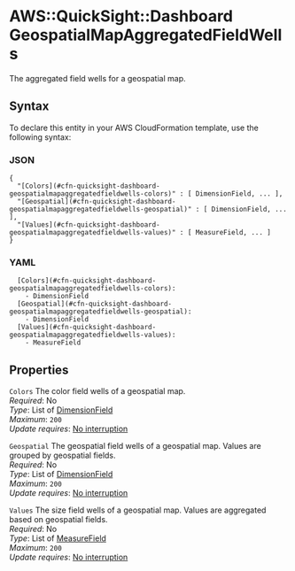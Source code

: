 # AWS::QuickSight::Dashboard GeospatialMapAggregatedFieldWells<a name="aws-properties-quicksight-dashboard-geospatialmapaggregatedfieldwells"></a>

The aggregated field wells for a geospatial map\.

## Syntax<a name="aws-properties-quicksight-dashboard-geospatialmapaggregatedfieldwells-syntax"></a>

To declare this entity in your AWS CloudFormation template, use the following syntax:

### JSON<a name="aws-properties-quicksight-dashboard-geospatialmapaggregatedfieldwells-syntax.json"></a>

```
{
  "[Colors](#cfn-quicksight-dashboard-geospatialmapaggregatedfieldwells-colors)" : [ DimensionField, ... ],
  "[Geospatial](#cfn-quicksight-dashboard-geospatialmapaggregatedfieldwells-geospatial)" : [ DimensionField, ... ],
  "[Values](#cfn-quicksight-dashboard-geospatialmapaggregatedfieldwells-values)" : [ MeasureField, ... ]
}
```

### YAML<a name="aws-properties-quicksight-dashboard-geospatialmapaggregatedfieldwells-syntax.yaml"></a>

```
  [Colors](#cfn-quicksight-dashboard-geospatialmapaggregatedfieldwells-colors):
    - DimensionField
  [Geospatial](#cfn-quicksight-dashboard-geospatialmapaggregatedfieldwells-geospatial):
    - DimensionField
  [Values](#cfn-quicksight-dashboard-geospatialmapaggregatedfieldwells-values):
    - MeasureField
```

## Properties<a name="aws-properties-quicksight-dashboard-geospatialmapaggregatedfieldwells-properties"></a>

`Colors` <a name="cfn-quicksight-dashboard-geospatialmapaggregatedfieldwells-colors"></a>
The color field wells of a geospatial map\.  
_Required_: No  
_Type_: List of [DimensionField](aws-properties-quicksight-dashboard-dimensionfield.md)  
_Maximum_: `200`  
_Update requires_: [No interruption](https://docs.aws.amazon.com/AWSCloudFormation/latest/UserGuide/using-cfn-updating-stacks-update-behaviors.html#update-no-interrupt)

`Geospatial` <a name="cfn-quicksight-dashboard-geospatialmapaggregatedfieldwells-geospatial"></a>
The geospatial field wells of a geospatial map\. Values are grouped by geospatial fields\.  
_Required_: No  
_Type_: List of [DimensionField](aws-properties-quicksight-dashboard-dimensionfield.md)  
_Maximum_: `200`  
_Update requires_: [No interruption](https://docs.aws.amazon.com/AWSCloudFormation/latest/UserGuide/using-cfn-updating-stacks-update-behaviors.html#update-no-interrupt)

`Values` <a name="cfn-quicksight-dashboard-geospatialmapaggregatedfieldwells-values"></a>
The size field wells of a geospatial map\. Values are aggregated based on geospatial fields\.  
_Required_: No  
_Type_: List of [MeasureField](aws-properties-quicksight-dashboard-measurefield.md)  
_Maximum_: `200`  
_Update requires_: [No interruption](https://docs.aws.amazon.com/AWSCloudFormation/latest/UserGuide/using-cfn-updating-stacks-update-behaviors.html#update-no-interrupt)
